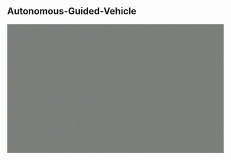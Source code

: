## Autonomous-Guided-Vehicle

<img src="https://github.com/souvik0306/Autonomous-Guided-Vehicle/blob/master/Resources/mask_output.gif" width="600" height="300">
